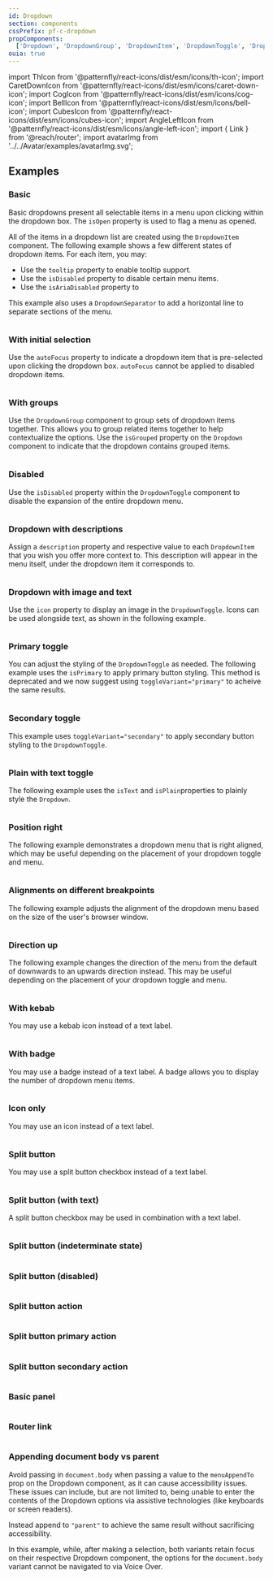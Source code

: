 ```yaml
---
id: Dropdown
section: components
cssPrefix: pf-c-dropdown
propComponents:
  ['Dropdown', 'DropdownGroup', 'DropdownItem', 'DropdownToggle', 'DropdownToggleCheckbox', 'DropdownToggleAction']
ouia: true
---
```


import ThIcon from '@patternfly/react-icons/dist/esm/icons/th-icon';
import CaretDownIcon from '@patternfly/react-icons/dist/esm/icons/caret-down-icon';
import CogIcon from '@patternfly/react-icons/dist/esm/icons/cog-icon';
import BellIcon from '@patternfly/react-icons/dist/esm/icons/bell-icon';
import CubesIcon from '@patternfly/react-icons/dist/esm/icons/cubes-icon';
import AngleLeftIcon from '@patternfly/react-icons/dist/esm/icons/angle-left-icon';
import { Link } from '@reach/router';
import avatarImg from '../../Avatar/examples/avatarImg.svg';

## Examples

### Basic

Basic dropdowns present all selectable items in a menu upon clicking within the dropdown box. The `isOpen` property is used to flag a menu as opened. 

All of the items in a dropdown list are created using the `DropdownItem` component. The following example shows a few different states of dropdown items. For each item, you may: 
- Use the `tooltip` property to enable tooltip support. 
- Use the `isDisabled` property to disable certain menu items.
- Use the `isAriaDisabled` property to 

This example also uses a `DropdownSeparator` to add a horizontal line to separate sections of the menu. 

```ts file='./DropdownBasic.tsx'
```

### With initial selection

Use the `autoFocus` property to indicate a dropdown item that is pre-selected upon clicking the dropdown box. `autoFocus` cannot be applied to disabled dropdown items.

```ts file="./DropdownInitialSelection.tsx"
```

### With groups

Use the `DropdownGroup` component to group sets of dropdown items together. This allows you to group related items together to help contextualize the options. Use the `isGrouped` property on the `Dropdown` component to indicate that the dropdown contains grouped items.

```ts file="./DropdownGroups.tsx"
```

### Disabled

Use the `isDisabled` property within the `DropdownToggle` component to disable the expansion of the entire dropdown menu.

```ts file="./DropdownDisabled.tsx"
```

### Dropdown with descriptions

Assign a `description` property and respective value to each `DropdownItem` that you wish you offer more context to. This description will appear in the menu itself, under the dropdown item it corresponds to.

```ts file="./DropdownDescriptions.tsx"
```

### Dropdown with image and text

Use the `icon` property to display an image in the `DropdownToggle`. Icons can be used alongside text, as shown in the following example.

```ts file="./DropdownImageAndText.tsx"
```

### Primary toggle

You can adjust the styling of the `DropdownToggle` as needed. The following example uses the `isPrimary` to apply primary button styling. This method is deprecated and we now suggest using `toggleVariant="primary"` to acheive the same results.

```ts file="./DropdownPrimaryToggle.tsx"
```

### Secondary toggle

This example uses `toggleVariant="secondary"` to apply secondary button styling to the `DropdownToggle`.

```ts file="./DropdownSecondaryToggle.tsx"
```

### Plain with text toggle

The following example uses the `isText` and `isPlain`properties to plainly style the `Dropdown`.

```ts file="./DropdownPlainTextToggle.tsx"
```

### Position right

The following example demonstrates a dropdown menu that is right aligned, which may be useful depending on the placement of your dropdown toggle and menu.

```ts file="./DropdownPositionRight.tsx"
```

### Alignments on different breakpoints

The following example adjusts the alignment of the dropdown menu based on the size of the user's browser window.

```ts file="./DropdownAlignmentOnBreakpoints.tsx"
```

### Direction up

The following example changes the direction of the menu from the default of downwards to an upwards direction instead. This may be useful depending on the placement of your dropdown toggle and menu.

```ts file="./DropdownDirectionUp.tsx"
```

### With kebab

You may use a kebab icon instead of a text label.

```ts file="./DropdownKebab.tsx"
```

### With badge

You may use a badge instead of a text label. A badge allows you to display the number of dropdown menu items.

```ts file="./DropdownBadge.tsx"
```

### Icon only

You may use an icon instead of a text label.

```ts file="./DropdownIconOnly.tsx"
```

### Split button

You may use a split button checkbox instead of a text label.

```ts file="./DropdownSplitButton.tsx"
```

### Split button (with text)

A split button checkbox may be used in combination with a text label.

```ts file="./DropdownSplitButtonText.tsx"
```

### Split button (indeterminate state)



```ts file="./DropdownSplitButtonIndeterminate.tsx"
```

### Split button (disabled)

```ts file="./DropdownSplitButtonDisabled.tsx"
```

### Split button action

```ts file="./DropdownSplitButtonAction.tsx"
```

### Split button primary action

```ts file="./DropdownSplitButtonActionPrimary.tsx"
```

### Split button secondary action

```ts file="./DropdownSplitButtonActionSecondary.tsx"
```

### Basic panel

```ts file="./DropdownBasicPanel.tsx"
```

### Router link

```ts file="./DropdownRouterLink.tsx"
```

### Appending document body vs parent

Avoid passing in `document.body` when passing a value to the `menuAppendTo` prop on the Dropdown component, as it can cause accessibility issues. These issues can include, but are not limited to, being unable to enter the contents of the Dropdown options via assistive technologies (like keyboards or screen readers).

Instead append to `"parent"` to achieve the same result without sacrificing accessibility.

In this example, while, after making a selection, both variants retain focus on their respective Dropdown component, the options for the `document.body` variant cannot be navigated to via Voice Over.

```ts file="./DropdownAppendBodyVsParent.tsx"
```
